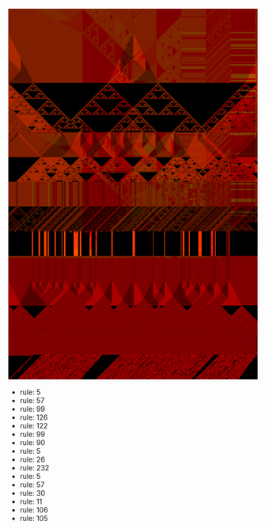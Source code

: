 ![photo](./output.png) 
 * rule: 5
* rule: 57
* rule: 99
* rule: 126
* rule: 122
* rule: 99
* rule: 90
* rule: 5
* rule: 26
* rule: 232
* rule: 5
* rule: 57
* rule: 30
* rule: 11
* rule: 106
* rule: 105
